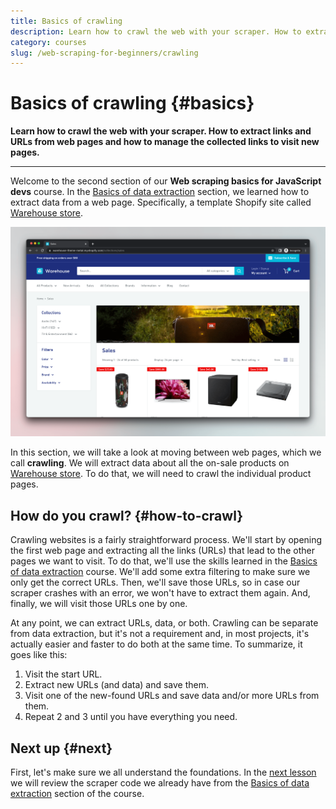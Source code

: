 ```yaml
---
title: Basics of crawling
description: Learn how to crawl the web with your scraper. How to extract links and URLs from web pages and how to manage the collected links to visit new pages.
category: courses
slug: /web-scraping-for-beginners/crawling
---
```


# Basics of crawling {#basics}

**Learn how to crawl the web with your scraper. How to extract links and URLs from web pages and how to manage the collected links to visit new pages.**

---

Welcome to the second section of our **Web scraping basics for JavaScript devs** course. In the [Basics of data extraction](./02_data_extraction.md) section, we learned how to extract data from a web page. Specifically, a template Shopify site called [Warehouse store](https://warehouse-theme-metal.myshopify.com/).

![on-sale category of Warehouse store](./images/warehouse-store.png)

In this section, we will take a look at moving between web pages, which we call **crawling**. We will extract data about all the on-sale products on [Warehouse store](https://warehouse-theme-metal.myshopify.com/collections/sales). To do that, we will need to crawl the individual product pages.

## How do you crawl? {#how-to-crawl}

Crawling websites is a fairly straightforward process. We'll start by opening the first web page and extracting all the links (URLs) that lead to the other pages we want to visit. To do that, we'll use the skills learned in the [Basics of data extraction](./02_data_extraction.md) course. We'll add some extra filtering to make sure we only get the correct URLs. Then, we'll save those URLs, so in case our scraper crashes with an error, we won't have to extract them again. And, finally, we will visit those URLs one by one.

At any point, we can extract URLs, data, or both. Crawling can be separate from data extraction, but it's not a requirement and, in most projects, it's actually easier and faster to do both at the same time. To summarize, it goes like this:

1. Visit the start URL.
2. Extract new URLs (and data) and save them.
3. Visit one of the new-found URLs and save data and/or more URLs from them.
4. Repeat 2 and 3 until you have everything you need.

## Next up {#next}

First, let's make sure we all understand the foundations. In the [next lesson](./12_recap_extraction_basics.md) we will review the scraper code we already have from the [Basics of data extraction](./02_data_extraction.md) section of the course.
